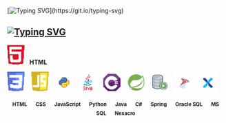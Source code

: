 <!--타이틀-->
[![Typing SVG](https://readme-typing-svg.demolab.com?font=Doto&pause=1000&color=FFFFFF&width=435&lines=Happy+Coding!)](https://git.io/typing-svg)

<!--  -->
## [![Typing SVG](https://readme-typing-svg.demolab.com?font=Doto&pause=1000&color=FFFFFF&repeat=false&width=435&lines=%F0%9F%92%A1+Tech+Stack+%26+Experience)](https://git.io/typing-svg)

<p align="center">
  <p>
    <img src="https://raw.githubusercontent.com/BinHyun/BinHyun/main/assets/icons/HTML_icon.png" width="40" title="HTML" />&nbsp;&nbsp;
    <b>HTML</b>
  </p>
  
  <img src="https://raw.githubusercontent.com/BinHyun/BinHyun/main/assets/icons/CSS_icon.png" width="40" title="CSS" />
  &nbsp;&nbsp;
  <img src="https://raw.githubusercontent.com/BinHyun/BinHyun/main/assets/icons/JS_icon.png" width="40" title="JavaScript" />
  &nbsp;&nbsp;
  <img src="https://raw.githubusercontent.com/BinHyun/BinHyun/main/assets/icons/PYTHON_icon.png" width="40" title="Python" />
  &nbsp;&nbsp;
  <img src="https://raw.githubusercontent.com/BinHyun/BinHyun/main/assets/icons/JAVA_icon.png" width="40" title="Java" />
  &nbsp;&nbsp;
  <img src="https://raw.githubusercontent.com/BinHyun/BinHyun/main/assets/icons/C_Sharp_icon.png" width="40" title="C#" />
  &nbsp;&nbsp;
  <img src="https://raw.githubusercontent.com/BinHyun/BinHyun/main/assets/icons/SPRING_icon.png" width="40" title="Spring" />
  &nbsp;&nbsp;
  <img src="https://raw.githubusercontent.com/BinHyun/BinHyun/main/assets/icons/ORACLE_SQL_icon.png" width="40" title="Oracle SQL" />
  &nbsp;&nbsp;
  <img src="https://raw.githubusercontent.com/BinHyun/BinHyun/main/assets/icons/MS_SQL_icon.png" width="40" title="MS SQL" />
  &nbsp;&nbsp;
  <img src="https://raw.githubusercontent.com/BinHyun/BinHyun/main/assets/icons/NEXACRO_icon.png" width="40" title="Nexacro" />
</p>

<p align="center">
  <sub><b>HTML</b></sub>
  &nbsp;&nbsp;&nbsp;
  <sub><b>CSS</b></sub>
  &nbsp;&nbsp;&nbsp;
  <sub><b>JavaScript</b></sub>
  &nbsp;&nbsp;&nbsp;
  <sub><b>Python</b></sub>
  &nbsp;&nbsp;&nbsp;
  <sub><b>Java</b></sub>
  &nbsp;&nbsp;&nbsp;
  <sub><b>C#</b></sub>
  &nbsp;&nbsp;&nbsp;
  <sub><b>Spring</b></sub>
  &nbsp;&nbsp;&nbsp;
  <sub><b>Oracle SQL</b></sub>
  &nbsp;&nbsp;&nbsp;
  <sub><b>MS SQL</b></sub>
  &nbsp;&nbsp;&nbsp;
  <sub><b>Nexacro</b></sub>
</p>

<br>

<!--START_SECTION:waka-->
<!--END_SECTION:waka-->
